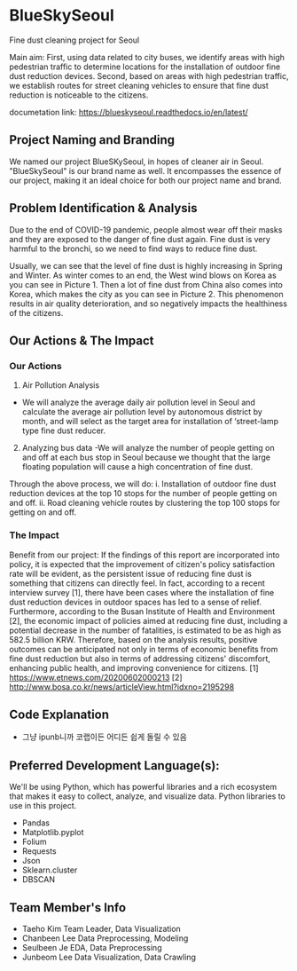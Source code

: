 # BlueSkySeoul

Fine dust cleaning project for Seoul

Main aim: First, using data related to city buses, we identify areas with high pedestrian traffic to determine locations for the installation of outdoor fine dust reduction devices. Second, based on areas with high pedestrian traffic, we establish routes for street cleaning vehicles to ensure that fine dust reduction is noticeable to the citizens.

documetation link: https://blueskyseoul.readthedocs.io/en/latest/




## Project Naming and Branding

We named our project BlueSKySeoul, in hopes of cleaner air in Seoul.
"BlueSkySeoul" is our brand name as well. It encompasses the essence of our project, making it an ideal choice for both our project name and brand.



## Problem Identification & Analysis

Due to the end of COVID-19 pandemic, people almost wear off their masks and they are exposed to the danger of fine dust again. Fine dust is very harmful to the bronchi, so we need to find ways to reduce fine dust.

Usually, we can see that the level of fine dust is highly increasing in Spring and Winter. As winter comes to an end, the West wind blows on Korea as you can see in Picture 1. Then a lot of fine dust from China also comes into Korea, which makes the city as you can see in Picture 2. This phenomenon results in air quality deterioration, and so negatively impacts the healthiness of the citizens.



## Our Actions & The Impact

### Our Actions
1. Air Pollution Analysis
- We will analyze the average daily air pollution level in Seoul and calculate the average air pollution level by autonomous district by month, and will select as the target area for installation of ‘street-lamp type fine dust reducer.

2. Analyzing bus data
-We will analyze the number of people getting on and off at each bus stop in Seoul because we thought that the large floating population will cause a high concentration of fine dust.

Through the above process, we will do:
i. Installation of outdoor fine dust reduction devices at the top 10 stops for the number of people getting on and off.
ii. Road cleaning vehicle routes by clustering the top 100 stops for getting on and off.

### The Impact
Benefit from our project: If the findings of this report are incorporated into policy, it is expected that the improvement of citizen's policy satisfaction rate will be evident, as the persistent issue of reducing fine dust is something that citizens can directly feel. In fact, according to a recent interview survey [1], there have been cases where the installation of fine dust reduction devices in outdoor spaces has led to a sense of relief. 
Furthermore, according to the Busan Institute of Health and Environment [2], the economic impact of policies aimed at reducing fine dust, including a potential decrease in the number of fatalities, is estimated to be as high as 582.5 billion KRW. 
Therefore, based on the analysis results, positive outcomes can be anticipated not only in terms of economic benefits from fine dust reduction but also in terms of addressing citizens' discomfort, enhancing public health, and improving convenience for citizens.
[1] https://www.etnews.com/20200602000213
[2] http://www.bosa.co.kr/news/articleView.html?idxno=2195298



## Code Explanation
- 그냥 ipunb니까 코랩이든 어디든 쉽게 돌릴 수 있음

## Preferred Development Language(s):
We'll be using Python, which has powerful libraries and a rich ecosystem that makes it easy to collect, analyze, and visualize data.
Python libraries to use in this project.

- Pandas
- Matplotlib.pyplot
- Folium
- Requests
- Json
- Sklearn.cluster
- DBSCAN


## Team Member's Info

- Taeho Kim
  Team Leader, Data Visualization
- Chanbeen Lee
  Data Preprocessing, Modeling
- Seulbeen Je
  EDA, Data Preprocessing
- Junbeom Lee
  Data Visualization, Data Crawling
